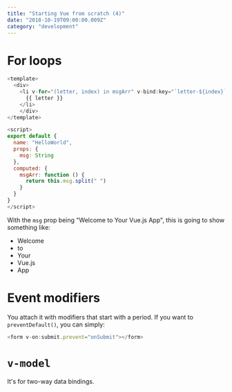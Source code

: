 ```yaml
---
title: "Starting Vue from scratch (4)"
date: "2018-10-19T09:00:00.009Z"
category: "development"
---
```

# For loops
```javascript
<template>
  <div>
    <li v-for="(letter, index) in msgArr" v-bind:key="`letter-${index}`">
      {{ letter }}
    </li>
    </div>
</template>

<script>
export default {
  name: "HelloWorld",
  props: {
    msg: String
  },
  computed: {
    msgArr: function () {
      return this.msg.split(" ")
    }
  }
}
</script>
```

With the `msg` prop being "Welcome to Your Vue.js App", this is going to show something like:
* Welcome
* to
* Your
* Vue.js
* App

# Event modifiers
You attach it with modifiers that start with a period. 
If you want to `preventDefault()`, you can simply:

```javascript
<form v-on:submit.prevent="onSubmit"></form>
```

# `v-model`
It's for two-way data bindings. 

